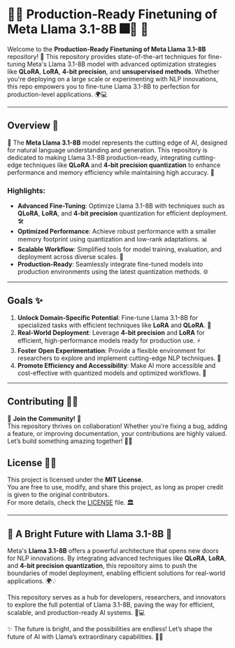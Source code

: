 # 🎇✨ Production-Ready Finetuning of Meta Llama 3.1-8B 🎆🚀 🎯

Welcome to the **Production-Ready Finetuning of Meta Llama 3.1-8B** repository! 🌟 This repository provides state-of-the-art techniques for fine-tuning Meta's Llama 3.1-8B model with advanced optimization strategies like **QLoRA**, **LoRA**, **4-bit precision**, and **unsupervised methods**. Whether you're deploying on a large scale or experimenting with NLP innovations, this repo empowers you to fine-tune Llama 3.1-8B to perfection for production-level applications. 🌍💻

---

## Overview 🌠

🎯 The **Meta Llama 3.1-8B** model represents the cutting edge of AI, designed for natural language understanding and generation. This repository is dedicated to making Llama 3.1-8B production-ready, integrating cutting-edge techniques like **QLoRA** and **4-bit precision quantization** to enhance performance and memory efficiency while maintaining high accuracy. 🚀

### Highlights:
- **Advanced Fine-Tuning**: Optimize Llama 3.1-8B with techniques such as **QLoRA**, **LoRA**, and **4-bit precision** quantization for efficient deployment. 🛠️
- **Optimized Performance**: Achieve robust performance with a smaller memory footprint using quantization and low-rank adaptations. 📊
- **Scalable Workflow**: Simplified tools for model training, evaluation, and deployment across diverse scales. 🔄
- **Production-Ready**: Seamlessly integrate fine-tuned models into production environments using the latest quantization methods. 🌐

---

## Goals ✨

1. **Unlock Domain-Specific Potential**: Fine-tune Llama 3.1-8B for specialized tasks with efficient techniques like **LoRA** and **QLoRA**. 🧠
2. **Real-World Deployment**: Leverage **4-bit precision** and **LoRA** for efficient, high-performance models ready for production use. ⚡
3. **Foster Open Experimentation**: Provide a flexible environment for researchers to explore and implement cutting-edge NLP techniques. 🔬
4. **Promote Efficiency and Accessibility**: Make AI more accessible and cost-effective with quantized models and optimized workflows. 📘

---

## Contributing 🚀🌟

🎉 **Join the Community!** 🎉  
This repository thrives on collaboration! Whether you're fixing a bug, adding a feature, or improving documentation, your contributions are highly valued. Let’s build something amazing together! 💪💡

## License 📜✨

This project is licensed under the **MIT License**.  
You are free to use, modify, and share this project, as long as proper credit is given to the original contributors.  
For more details, check the [LICENSE](LICENSE) file. 🏛️  

---

## 🌠 A Bright Future with Llama 3.1-8B 🌠

Meta's **Llama 3.1-8B** offers a powerful architecture that opens new doors for NLP innovations. By integrating advanced techniques like **QLoRA**, **LoRA**, and **4-bit precision quantization**, this repository aims to push the boundaries of model deployment, enabling efficient solutions for real-world applications. 🌍💡  

This repository serves as a hub for developers, researchers, and innovators to explore the full potential of Llama 3.1-8B, paving the way for efficient, scalable, and production-ready AI systems. 🚀💻  

✨ The future is bright, and the possibilities are endless! Let’s shape the future of AI with Llama’s extraordinary capabilities. 🎇🎆
